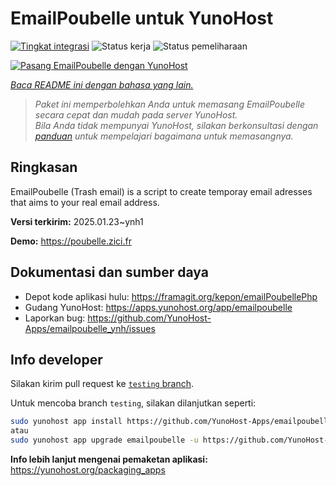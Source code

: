 <!--
N.B.: README ini dibuat secara otomatis oleh <https://github.com/YunoHost/apps/tree/master/tools/readme_generator>
Ini TIDAK boleh diedit dengan tangan.
-->

# EmailPoubelle untuk YunoHost

[![Tingkat integrasi](https://apps.yunohost.org/badge/integration/emailpoubelle)](https://ci-apps.yunohost.org/ci/apps/emailpoubelle/)
![Status kerja](https://apps.yunohost.org/badge/state/emailpoubelle)
![Status pemeliharaan](https://apps.yunohost.org/badge/maintained/emailpoubelle)

[![Pasang EmailPoubelle dengan YunoHost](https://install-app.yunohost.org/install-with-yunohost.svg)](https://install-app.yunohost.org/?app=emailpoubelle)

*[Baca README ini dengan bahasa yang lain.](./ALL_README.md)*

> *Paket ini memperbolehkan Anda untuk memasang EmailPoubelle secara cepat dan mudah pada server YunoHost.*  
> *Bila Anda tidak mempunyai YunoHost, silakan berkonsultasi dengan [panduan](https://yunohost.org/install) untuk mempelajari bagaimana untuk memasangnya.*

## Ringkasan

EmailPoubelle (Trash email) is a script to create temporay email adresses that aims to your real email address.


**Versi terkirim:** 2025.01.23~ynh1

**Demo:** <https://poubelle.zici.fr>
## Dokumentasi dan sumber daya

- Depot kode aplikasi hulu: <https://framagit.org/kepon/emailPoubellePhp>
- Gudang YunoHost: <https://apps.yunohost.org/app/emailpoubelle>
- Laporkan bug: <https://github.com/YunoHost-Apps/emailpoubelle_ynh/issues>

## Info developer

Silakan kirim pull request ke [`testing` branch](https://github.com/YunoHost-Apps/emailpoubelle_ynh/tree/testing).

Untuk mencoba branch `testing`, silakan dilanjutkan seperti:

```bash
sudo yunohost app install https://github.com/YunoHost-Apps/emailpoubelle_ynh/tree/testing --debug
atau
sudo yunohost app upgrade emailpoubelle -u https://github.com/YunoHost-Apps/emailpoubelle_ynh/tree/testing --debug
```

**Info lebih lanjut mengenai pemaketan aplikasi:** <https://yunohost.org/packaging_apps>
